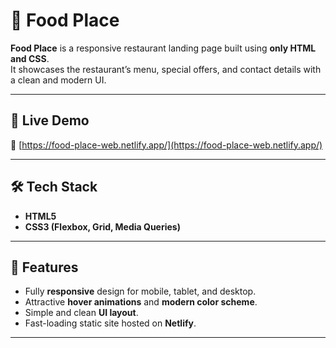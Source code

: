 # 🍴 Food Place

**Food Place** is a responsive restaurant landing page built using **only HTML and CSS**.  
It showcases the restaurant’s menu, special offers, and contact details with a clean and modern UI.

---

## 🚀 Live Demo
🔗 [https://food-place-web.netlify.app/](https://food-place-web.netlify.app/)

---

## 🛠️ Tech Stack
- **HTML5**
- **CSS3 (Flexbox, Grid, Media Queries)**

---

## 🎨 Features
- Fully **responsive** design for mobile, tablet, and desktop.  
- Attractive **hover animations** and **modern color scheme**.  
- Simple and clean **UI layout**.  
- Fast-loading static site hosted on **Netlify**.

---

